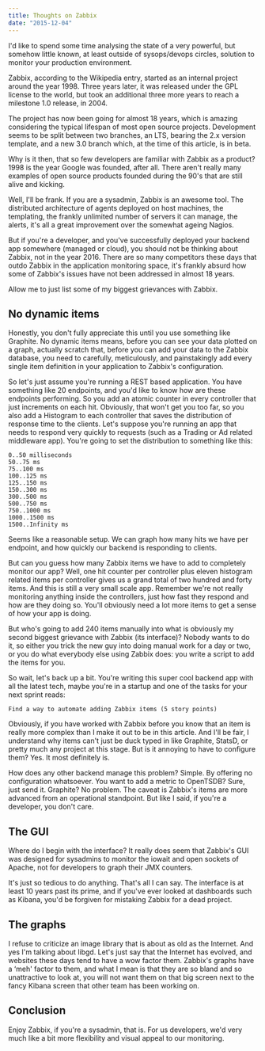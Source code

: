 ```yaml
---
title: Thoughts on Zabbix
date: "2015-12-04"
---
```


I'd like to spend some time analysing the state of a very powerful, but somehow little known, at least outside of sysops/devops circles, solution to monitor your production environment.

<!-- end -->

Zabbix, according to the Wikipedia entry, started as an internal project around the year 1998. Three years later, it was released under the GPL license to the world, but took an additional three more years to reach a milestone 1.0 release, in 2004.

The project has now been going for almost 18 years, which is amazing considering the typical lifespan of most open source projects. Development seems to be split between two branches, an LTS, bearing the 2.x version template, and a new 3.0 branch which, at the time of this article, is in beta.

Why is it then, that so few developers are familiar with Zabbix as a product? 1998 is the year Google was founded, after all. There aren't really many examples of open source products founded during the 90's that are still alive and kicking.

Well, I'll be frank. If you are a sysadmin, Zabbix is an awesome tool. The distributed architecture of agents deployed on host machines, the templating, the frankly unlimited number of servers it can manage, the alerts, it's all a great improvement over the somewhat ageing Nagios.

But if you're a developer, and you've successfully deployed your backend app somewhere (managed or cloud), you should not be thinking about Zabbix, not in the year 2016. There are so many competitors these days that outdo Zabbix in the application monitoring space, it's frankly absurd how some of Zabbix's issues have not been addressed in almost 18 years.

Allow me to just list some of my biggest grievances with Zabbix.

## No dynamic items

Honestly, you don't fully appreciate this until you use something like Graphite. No dynamic items means, before you can see your data plotted on a graph, actually scratch that, before you can add your data to the Zabbix database, you need to carefully, meticulously, and painstakingly add every single item definition in your application to Zabbix's configuration.

So let's just assume you're running a REST based application. You have something like 20 endpoints, and you'd like to know how are these endpoints performing. So you add an atomic counter in every controller that just increments on each hit. Obviously, that won't get you too far, so you also add a Histogram to each controller that saves the distribution of response time to the clients. Let's suppose you're running an app that needs to respond very quickly to requests (such as a Trading or Ad related middleware app). You're going to set the distribution to something like this:

    0..50 milliseconds
    50..75 ms
    75..100 ms
    100..125 ms
    125..150 ms
    150..300 ms
    300..500 ms
    500..750 ms
    750..1000 ms
    1000..1500 ms
    1500..Infinity ms

Seems like a reasonable setup. We can graph how many hits we have per endpoint, and how quickly our backend is responding to clients.

But can you guess how many Zabbix items we have to add to completely monitor our app? Well, one hit counter per controller plus eleven histogram related items per controller gives us a grand total of two hundred and forty items. And this is still a very small scale app. Remember we're not really monitoring anything inside the controllers, just how fast they respond and how are they doing so. You'll obviously need a lot more items to get a sense of how your app is doing.

But who's going to add 240 items manually into what is obviously my second biggest grievance with Zabbix (its interface)? Nobody wants to do it, so either you trick the new guy into doing manual work for a day or two, or you do what everybody else using Zabbix does: you write a script to add the items for you.

So wait, let's back up a bit. You're writing this super cool backend app with all the latest tech, maybe you're in a startup and one of the tasks for your next sprint reads:

    Find a way to automate adding Zabbix items (5 story points)

Obviously, if you have worked with Zabbix before you know that an item is really more complex than I make it out to be in this article. And I'll be fair, I understand why items can't just be duck typed in like Graphite, StatsD, or pretty much any project at this stage. But is it annoying to have to configure them? Yes. It most definitely is.

How does any other backend manage this problem? Simple. By offering no configuration whatsoever. You want to add a metric to OpenTSDB? Sure, just send it. Graphite? No problem. The caveat is Zabbix's items are more advanced from an operational standpoint. But like I said, if you're a developer, you don't care.

## The GUI

Where do I begin with the interface? It really does seem that Zabbix's GUI was designed for sysadmins to monitor the iowait and open sockets of Apache, not for developers to graph their JMX counters.

It's just so tedious to do anything. That's all I can say. The interface is at least 10 years past its prime, and if you've ever looked at dashboards such as Kibana, you'd be forgiven for mistaking Zabbix for a dead project.

## The graphs

I refuse to criticize an image library that is about as old as the Internet. And yes I'm talking about libgd. Let's just say that the Internet has evolved, and websites these days tend to have a wow factor them. Zabbix's graphs have a ‘meh' factor to them, and what I mean is that they are so bland and so unattractive to look at, you will not want them on that big screen next to the fancy Kibana screen that other team has been working on.

## Conclusion

Enjoy Zabbix, if you're a sysadmin, that is. For us developers, we'd very much like a bit more flexibility and visual appeal to our monitoring.
